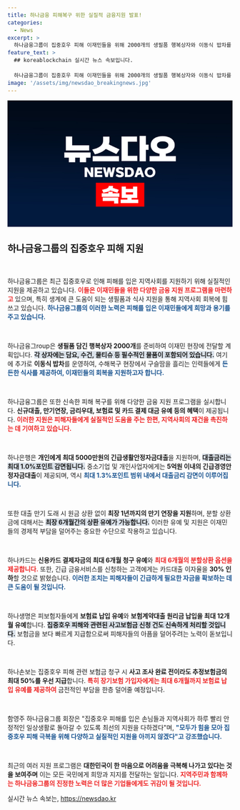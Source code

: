 ```yaml
---
title: 하나금융 피해복구 위한 실질적 금융지원 발표!
categories:
  - News
excerpt: >
  하나금융그룹이 집중호우 피해 이재민들을 위해 2000개의 생필품 행복상자와 이동식 밥차를 지원한다. 신속한 금융지원 프로그램도 시행, 피해 복구에 나선다. 지금 바로 자세한 내용을 클릭해보세요!
feature_text: >
  ## koreablockchain 실시간 뉴스 속보입니다.

  하나금융그룹이 집중호우 피해 이재민들을 위해 2000개의 생필품 행복상자와 이동식 밥차를 지원한다. 신속한 금융지원 프로그램도 시행, 피해 복구에 나선다. 지금 바로 자세한 내용을 클릭해보세요!
image: '/assets/img/newsdao_breakingnews.jpg'
---
```


<p><img src="/assets/img/newsdao_breakingnews.jpg" alt="koreablockchain 속보" /></p>

<h2 data-ke-size="size26">하나금융그룹의 집중호우 피해 지원</h2>

<p data-ke-size="size16">&nbsp;</p>

<p>하나금융그룹은 최근 집중호우로 인해 피해를 입은 지역사회를 지원하기 위해 실질적인 지원을 제공하고 있습니다. <b><span style="color: #ee2323;">이들은 이재민들을 위한 다양한 금융 지원 프로그램을 마련하고</span></b> 있으며, 특히 생계에 큰 도움이 되는 생필품과 식사 지원을 통해 지역사회 회복에 힘쓰고 있습니다. <b><span style="color: #1a5490;">하나금융그룹의 이러한 노력은 피해를 입은 이재민들에게 희망과 용기를 주고 있습니다.</span></b></p>

<p data-ke-size="size16">&nbsp;</p>

<p>하나금융그roup은 <b>생필품 담긴 행복상자 2000개</b>를 준비하여 이재민 현장에 전달할 계획입니다. <b><span style="background-color: #21538527;">각 상자에는 담요, 수건, 물티슈 등 필수적인 물품이 포함되어 있습니다.</span></b> 여기에 추가로 <b>이동식 밥차</b>를 운영하여, 수해복구 현장에서 구슬땀을 흘리는 인력들에게 <b><span style="color: #1a5490;">든든한 식사를 제공하여, 이재민들의 회복을 지원하고자 합니다.</span></b> </p>

<p data-ke-size="size16">&nbsp;</p>

<p>하나금융그룹은 또한 신속한 피해 복구를 위해 다양한 금융 지원 프로그램을 실시합니다. <b>신규대출, 만기연장, 금리우대, 보험료 및 카드 결제 대금 유예 등의 혜택</b>이 제공됩니다. <b><span style="color: #ee2323;">이러한 지원은 피해자들에게 실질적인 도움을 주는 한편, 지역사회의 재건을 촉진하는 데 기여하고 있습니다.</span></b> </p>

<p data-ke-size="size16">&nbsp;</p>

<p>하나은행은 <b>개인에게 최대 5000만원의 긴급생활안정자금대출</b>을 지원하며, <b><span style="background-color: #21538527;">대출금리는 최대 1.0%포인트 감면됩니다.</span></b> 중소기업 및 개인사업자에게는 <b>5억원 이내의 긴급경영안정자금대출</b>이 제공되며, 역시 <b><span style="color: #1a5490;">최대 1.3%포인트 범위 내에서 대출금리 감면이 이루어집니다.</span></b></p>

<p data-ke-size="size16">&nbsp;</p>

<p>또한 대출 만기 도래 시 원금 상환 없이 <b>최장 1년까지의 만기 연장을 지원</b>하며, 분할 상환금에 대해서는 <b><span style="background-color: #21538527;">최장 6개월간의 상환 유예가 가능합니다.</span></b> 이러한 유예 및 지원은 이재민들의 경제적 부담을 덜어주는 중요한 수단으로 작용하고 있습니다. </p>

<p data-ke-size="size16">&nbsp;</p>

<p>하나카드는 <b>신용카드 결제자금의 최대 6개월 청구 유예</b>와 <b><span style="color: #ee2323;">최대 6개월의 분할상환 옵션을 제공합니다.</span></b> 또한, 긴급 금융서비스를 신청하는 고객에게는 카드대출 이자율을 <b>30% 인하</b>할 것으로 밝혔습니다. <b><span style="color: #1a5490;">이러한 조치는 피해자들이 긴급하게 필요한 자금을 확보하는 데 큰 도움이 될 것입니다.</span></b></p>

<p data-ke-size="size16">&nbsp;</p>

<p>하나생명은 피보험자들에게 <b>보험료 납입 유예</b>와 <b>보험계약대출 원리금 납입을 최대 12개월 유예</b>합니다. <b><span style="background-color: #21538527;">집중호우 피해와 관련된 사고보험금 신청 건도 신속하게 처리할 것입니다.</span></b> 보험금을 보다 빠르게 지급함으로써 피해자들의 아픔을 덜어주려는 노력이 돋보입니다.</p>

<p data-ke-size="size16">&nbsp;</p>

<p>하나손보는 집중호우 피해 관련 보험금 청구 시 <b>사고 조사 완료 전이라도 추정보험금의 최대 50%를 우선 지급</b>합니다. <b><span style="color: #ee2323;">특히 장기보험 가입자에게는 최대 6개월까지 보험료 납입 유예를 제공하여</span></b> 금전적인 부담을 한층 덜어줄 예정입니다.</p>

<p data-ke-size="size16">&nbsp;</p>

<p>함영주 하나금융그룹 회장은 "집중호우 피해를 입은 손님들과 지역사회가 하루 빨리 안정적인 일상생활로 돌아갈 수 있도록 최선의 지원을 다하겠다"며, <b><span style="color: #1a5490;">"모두가 힘을 모아 집중호우 피해 극복을 위해 다양하고 실질적인 지원을 아끼지 않겠다"고 강조했습니다.</span></b></p>

<p data-ke-size="size16">&nbsp;</p>

<p>최근의 여러 지원 프로그램은 <b>대한민국이 한 마음으로 어려움을 극복해 나가고 있다는 것을 보여주며</b> 이는 모든 국민에게 희망과 지지를 전달하는 일입니다. <b><span style="color: #ee2323;">지역주민과 함께하는 하나금융그룹의 진정한 노력은 더 많은 기업들에게도 귀감이 될 것입니다.</span></b></p>
실시간 뉴스 속보는, <a href="https://newsdao.kr" rel="dofollow">https://newsdao.kr</a>


